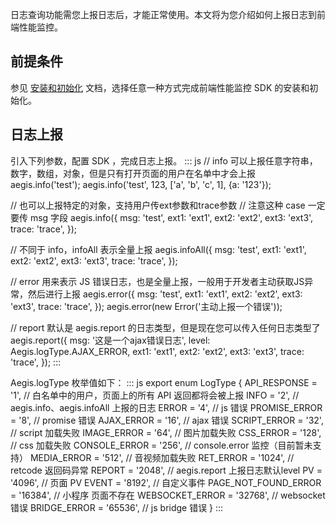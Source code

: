 日志查询功能需您上报日志后，才能正常使用。本文将为您介绍如何上报日志到前端性能监控。

## 前提条件
参见 [安装和初始化](https://cloud.tencent.com/document/product/1464/58566) 文档，选择任意一种方式完成前端性能监控 SDK 的安装和初始化。

## 日志上报
引入下列参数，配置 SDK ，完成日志上报。
<dx-codeblock>
:::  js
// info 可以上报任意字符串，数字，数组，对象，但是只有打开页面的用户在名单中才会上报
aegis.info('test');
aegis.info('test', 123, ['a', 'b', 'c', 1], {a: '123'});

// 也可以上报特定的对象，支持用户传ext参数和trace参数
// 注意这种 case 一定要传 msg 字段
aegis.info({
 msg: 'test',
 ext1: 'ext1',
 ext2: 'ext2',
 ext3: 'ext3',
 trace: 'trace',
});

// 不同于 info，infoAll 表示全量上报
aegis.infoAll({
 msg: 'test',
 ext1: 'ext1',
 ext2: 'ext2',
 ext3: 'ext3',
 trace: 'trace',
});

// error 用来表示 JS 错误日志，也是全量上报，一般用于开发者主动获取JS异常，然后进行上报
aegis.error({
 msg: 'test',
 ext1: 'ext1',
 ext2: 'ext2',
 ext3: 'ext3',
 trace: 'trace',
});
aegis.error(new Error('主动上报一个错误'));

// report 默认是 aegis.report 的日志类型，但是现在您可以传入任何日志类型了
aegis.report({
 msg: '这是一个ajax错误日志',
 level: Aegis.logType.AJAX_ERROR,
 ext1: 'ext1',
 ext2: 'ext2',
 ext3: 'ext3',
 trace: 'trace',
});
:::
</dx-codeblock>

Aegis.logType 枚举值如下：
<dx-codeblock>
:::  js
export enum LogType {
  API_RESPONSE = '1', // 白名单中的用户，页面上的所有 API 返回都将会被上报
  INFO = '2', // aegis.info、aegis.infoAll 上报的日志
  ERROR = '4', // js 错误
  PROMISE_ERROR = '8', // promise 错误
  AJAX_ERROR = '16', // ajax 错误
  SCRIPT_ERROR = '32', // script 加载失败
  IMAGE_ERROR = '64', // 图片加载失败
  CSS_ERROR = '128', // css 加载失败
  CONSOLE_ERROR = '256', // console.error 监控（目前暂未支持）
  MEDIA_ERROR = '512', // 音视频加载失败
  RET_ERROR = '1024', // retcode 返回码异常
  REPORT = '2048', // aegis.report 上报日志默认level
  PV = '4096', // 页面 PV 
  EVENT = '8192', // 自定义事件
  PAGE_NOT_FOUND_ERROR = '16384', // 小程序 页面不存在
  WEBSOCKET_ERROR = '32768', // websocket错误
  BRIDGE_ERROR = '65536', // js bridge 错误
}
:::
</dx-codeblock>
